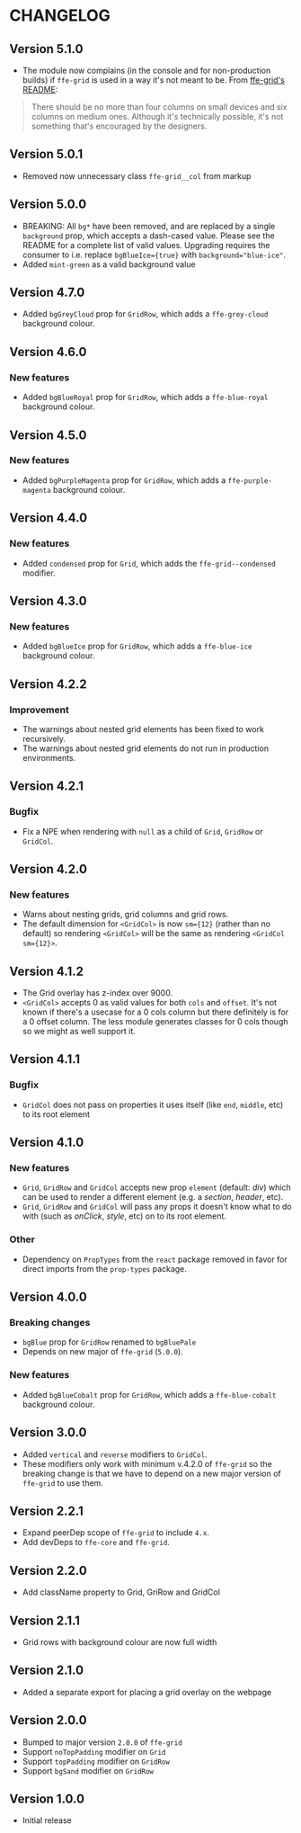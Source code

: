 # CHANGELOG

## Version 5.1.0
* The module now complains (in the console and for non-production builds) if `ffe-grid` is used in a way it's not meant to be.
From [ffe-grid's README](https://stash.intern.sparebank1.no/projects/FFE/repos/ffe-grid/browse/README.md):

> There should be no more than four columns on small devices and six columns on medium ones.
> Although it's technically possible, it's not something that's encouraged by the designers.

## Version 5.0.1
* Removed now unnecessary class `ffe-grid__col` from markup

## Version 5.0.0
* BREAKING: All `bg*` have been removed, and are replaced by a single `background` prop, which accepts a dash-cased value. Please see the README for a complete list of valid values. Upgrading requires the consumer to i.e. replace `bgBlueIce={true}` with `background="blue-ice"`.
* Added `mint-green` as a valid background value

## Version 4.7.0
* Added `bgGreyCloud` prop for `GridRow`, which adds a `ffe-grey-cloud` background colour.

## Version 4.6.0

### New features
* Added `bgBlueRoyal` prop for `GridRow`, which adds a `ffe-blue-royal` background colour.

## Version 4.5.0

### New features
* Added `bgPurpleMagenta` prop for `GridRow`, which adds a `ffe-purple-magenta` background colour.

## Version 4.4.0

### New features
* Added `condensed` prop for `Grid`, which adds the `ffe-grid--condensed` modifier.

## Version 4.3.0

### New features
* Added `bgBlueIce` prop for `GridRow`, which adds a `ffe-blue-ice` background colour.

## Version 4.2.2

### Improvement
* The warnings about nested grid elements has been fixed to work recursively.
* The warnings about nested grid elements do not run in production environments.

## Version 4.2.1

### Bugfix
* Fix a NPE when rendering with `null` as a child of `Grid`, `GridRow` or `GridCol`.

## Version 4.2.0

### New features
* Warns about nesting grids, grid columns and grid rows.
* The default dimension for `<GridCol>` is now `sm={12}` (rather than no default) so rendering `<GridCol>` will be the same as rendering `<GridCol sm={12}>`.

## Version 4.1.2
* The Grid overlay has z-index over 9000.
* `<GridCol>` accepts 0 as valid values for both `cols` and `offset`. It's not known if there's a usecase for a 0 cols column but there definitely is for a 0 offset column. The less module generates classes for 0 cols though so we might as well support it.

## Version 4.1.1

### Bugfix
* `GridCol` does not pass on properties it uses itself (like `end`, `middle`, etc) to its root element

## Version 4.1.0

### New features
* `Grid`, `GridRow` and `GridCol` accepts new prop `element` (default: _div_) which can be used to render a different
element (e.g. a _section_, _header_, etc).
* `Grid`, `GridRow` and `GridCol` will pass any props it doesn't know what to do with (such as _onClick_, _style_, etc) on to its root element.

### Other
* Dependency on `PropTypes` from the `react` package removed in favor for direct imports from the `prop-types` package.

## Version 4.0.0

### Breaking changes
* `bgBlue` prop for `GridRow` renamed to `bgBluePale`
* Depends on new major of `ffe-grid` (`5.0.0`).

### New features
* Added `bgBlueCobalt` prop for `GridRow`, which adds a `ffe-blue-cobalt` background colour.

## Version 3.0.0
* Added `vertical` and `reverse` modifiers to `GridCol`.
* These modifiers only work with minimum v.4.2.0 of `ffe-grid` so the breaking change is that we have to
depend on a new major version of `ffe-grid` to use them.

## Version 2.2.1
* Expand peerDep scope of `ffe-grid` to include `4.x`.
* Add devDeps to `ffe-core` and `ffe-grid`.

## Version 2.2.0
* Add className property to Grid, GriRow and GridCol

## Version 2.1.1
* Grid rows with background colour are now full width

## Version 2.1.0
* Added a separate export for placing a grid overlay on the webpage

## Version 2.0.0
* Bumped to major version `2.0.0` of `ffe-grid`
* Support `noTopPadding` modifier on `Grid`
* Support `topPadding` modifier on `GridRow`
* Support `bgSand` modifier on `GridRow`

## Version 1.0.0
* Initial release
